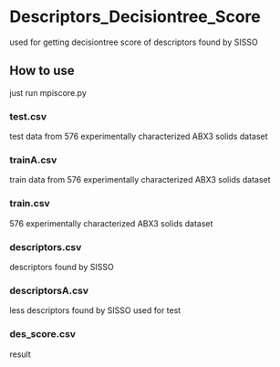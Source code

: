# Descriptors_Decisiontree_Score
used for getting decisiontree score of descriptors found by SISSO
## How to use
just run mpiscore.py
### test.csv
test data from 576 experimentally characterized ABX3 solids dataset
### trainA.csv
train data from 576 experimentally characterized ABX3 solids dataset
### train.csv
576 experimentally characterized ABX3 solids dataset
### descriptors.csv
descriptors found by SISSO
### descriptorsA.csv
less descriptors found by SISSO used for test
### des_score.csv
result
